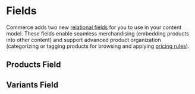 # Fields

Commerce adds two new [relational fields](/5.x/system/relations.md) for you to use in your content model. These fields enable seamless merchandising (embedding products into other content) and support advanced product organization (categorizing or tagging products for browsing and applying [pricing rules](../system/pricing-rules.md)).

## Products Field

## Variants Field
